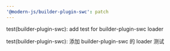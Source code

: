 ```yaml
---
'@modern-js/builder-plugin-swc': patch
---
```


test(builder-plugin-swc): add test for builder-plugin-swc loader

test(builder-plugin-swc): 添加 builder-plugin-swc 的 loader 测试
